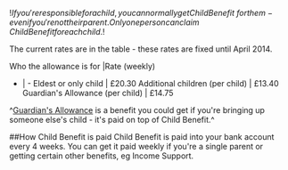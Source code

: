 $!If you're responsible for a child, you can normally get Child Benefit  for them - even if you're not their parent. Only one person can claim  Child Benefit for each child.$!

The current rates are in the table - these rates are fixed until April 2014.

Who the allowance is for |Rate (weekly) 
 - | - 
Eldest or only child |  £20.30
Additional children (per child) | £13.40
Guardian's Allowance (per child) | £14.75 

^[Guardian's Allowance](/guardians-allowance "Guardian's Allowance") is a benefit you could get if you're bringing up someone else's child - it's paid on top of Child Benefit.^

##How Child Benefit is paid
Child Benefit is paid into your bank account every 4 weeks. You can get it paid weekly if you're a single parent or getting certain other benefits, eg Income Support. 
